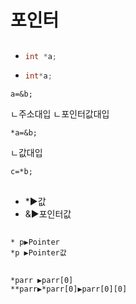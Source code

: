 # 포인터
##
- ```c
  int *a;
  ```
- ```c
  int*a;
  ```

```
a=&b;
```
ㄴ주소대입
ㄴ포인터값대입


```
*a=&b;
```
ㄴ값대입


```
c=*b;
```


##
- *▶️값
- &▶️포인터값

##
```
* p▶️Pointer
*p ▶️Pointer값
```

##
```
*parr ▶️parr[0]
**parr▶️*parr[0]▶️parr[0][0]
```

